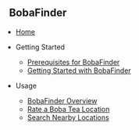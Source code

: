 <!-- _sidebar.md -->

## &nbsp; BobaFinder

* [Home](README.md)

* Getting Started

  * [Prerequisites for BobaFinder](docthree.md)
  * [Getting Started with BobaFinder](docfour.md)

* Usage

  * [BobaFinder Overview](docfive.md)
  * [Rate a Boba Tea Location](docone.md)
  * [Search Nearby Locations](doctwo.md)
